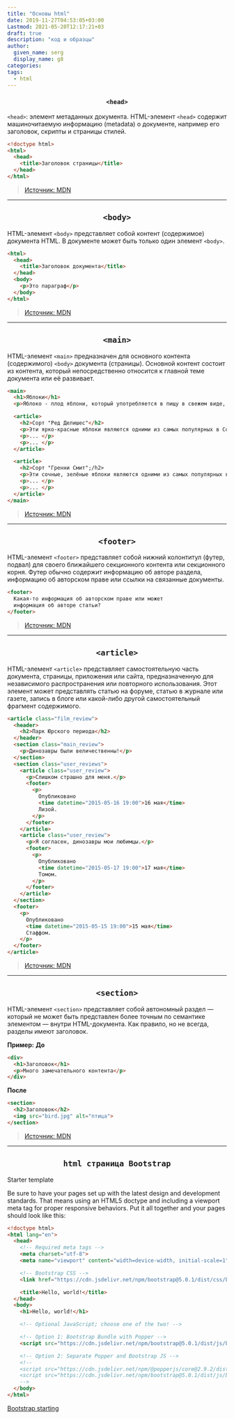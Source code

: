 ```yaml
---
title: "Основы html"
date: 2019-11-27T04:53:05+03:00
Lastmod: 2021-05-20T12:17:21+03
draft: true
description: "код и образцы"
author:
  given_name: serg
  display_name: g8
categories:
tags:
  - html
---
```


### <center>**`<head>`**</center>

`<head>`: элемент метаданных документа.
HTML-элемент `<head>` содержит машиночитаемую информацию (metadata) о документе, например его заголовок, скрипты и страницы стилей.</article>

```HTML
<!doctype html>
<html>
  <head>
    <title>Заголовок страницы</title>
  </head>
</html>
```
> [Источник: MDN](https://developer.mozilla.org/ru/docs/Web/HTML/Element/head)

---
## <center>**`<body>`**</center>

HTML-элемент `<body>` представляет собой контент (содержимое) документа HTML. В документе может быть только один элемент `<body>`.

```HTML
<html>
  <head>
    <title>Заголовок документа</title>
  </head>
  <body>
    <p>Это параграф</p>
  </body>
</html>
```
>[Источник: MDN](https://developer.mozilla.org/ru/docs/Web/HTML/Element/body)
---

## <center>**`<main>`**</center>

HTML-элемент `<main>` предназначен для основного контента (содержимого) `<body>` документа (страницы). Основной контент состоит из контента, который непосредственно относится к главной теме документа или её развивает.

```HTML
<main>
  <h1>Яблоки</h1>
  <p>Яблоко - плод яблони, который употребляется в пищу в свежем виде, служит сырьём в кулинарии и для приготовления напитков.</p>

  <article>
    <h2>Сорт "Ред Делишес"</h2>
    <p>Эти ярко-красные яблоки являются одними из самых популярных в Соединённых Штатах.</p>
    <p>... </p>
    <p>... </p>
  </article>

  <article>
    <h2>Сорт "Гренни Смит";/h2>
    <p>Эти сочные, зелёные яблоки являются одними из самых популярных в мире.</p>
    <p>... </p>
    <p>... </p>
  </article>
</main>
```
>[Источник: MDN](https://developer.mozilla.org/ru/docs/Web/HTML/Element/main)
---

## <center>**`<footer>`**</center>

HTML-элемент `<footer>` представляет собой нижний колонтитул (футер, подвал) для своего ближайшего секционного контента или секционного корня. Футер обычно содержит информацию об авторе раздела, информацию об авторском праве или ссылки на связанные документы.

```HTML
<footer>
  Какая-то информация об авторском праве или может
  информация об авторе статьи?
</footer>
```
>[Источник: MDN](https://developer.mozilla.org/ru/docs/Web/HTML/Element/footer)
---

## <center>**`<article>`**</center>

HTML-элемент `<article>` представляет самостоятельную часть документа, страницы, приложения или сайта, предназначенную для независимого распространения или повторного использования. Этот элемент может представлять статью на форуме, статью в журнале или газете, запись в блоге или какой-либо другой самостоятельный фрагмент содержимого.

``` HTML
<article class="film_review">
  <header>
    <h2>Парк Юрского периода</h2>
  </header>
  <section class="main_review">
    <p>Динозавры были величественны!</p>
  </section>
  <section class="user_reviews">
    <article class="user_review">
      <p>Слишком страшно для меня.</p>
      <footer>
        <p>
          Опубликовано
          <time datetime="2015-05-16 19:00">16 мая</time>
          Лизой.
        </p>
      </footer>
    </article>
    <article class="user_review">
      <p>Я согласен, динозавры мои любимцы.</p>
      <footer>
        <p>
          Опубликовано
          <time datetime="2015-05-17 19:00">17 мая</time>
          Томом.
        </p>
      </footer>
    </article>
  </section>
  <footer>
    <p>
      Опубликовано
      <time datetime="2015-05-15 19:00">15 мая</time>
      Стаффом.
    </p>
  </footer>
</article>
```
>[Источник: MDN](https://developer.mozilla.org/ru/docs/Web/HTML/Element/article)
---

## <center>**`<section>`**</center>

HTML-элемент `<section>` представляет собой автономный раздел — который не может быть представлен более точным по семантике элементом — внутри HTML-документа. Как правило, но не всегда, разделы имеют заголовок.

**Пример:**
**До**
```HTML
<div>
  <h1>Заголовок</h1>
  <p>Много замечательного контента</p>
</div>
```
**После**
```HTML
<section>
  <h2>Заголовок</h2>
  <img src="bird.jpg" alt="птица">
</section>
```
>[Источник: MDN](https://developer.mozilla.org/ru/docs/Web/HTML/Element/section)
---

## <center>**`html страница Bootstrap`**</center>

Starter template

Be sure to have your pages set up with the latest design and development standards. That means using an HTML5 doctype and including a viewport meta tag for proper responsive behaviors. Put it all together and your pages should look like this:
```HTML
<!doctype html>
<html lang="en">
  <head>
    <!-- Required meta tags -->
    <meta charset="utf-8">
    <meta name="viewport" content="width=device-width, initial-scale=1">

    <!-- Bootstrap CSS -->
    <link href="https://cdn.jsdelivr.net/npm/bootstrap@5.0.1/dist/css/bootstrap.min.css" rel="stylesheet" integrity="sha384-+0n0xVW2eSR5OomGNYDnhzAbDsOXxcvSN1TPprVMTNDbiYZCxYbOOl7+AMvyTG2x" crossorigin="anonymous">

    <title>Hello, world!</title>
  </head>
  <body>
    <h1>Hello, world!</h1>

    <!-- Optional JavaScript; choose one of the two! -->

    <!-- Option 1: Bootstrap Bundle with Popper -->
    <script src="https://cdn.jsdelivr.net/npm/bootstrap@5.0.1/dist/js/bootstrap.bundle.min.js" integrity="sha384-gtEjrD/SeCtmISkJkNUaaKMoLD0//ElJ19smozuHV6z3Iehds+3Ulb9Bn9Plx0x4" crossorigin="anonymous"></script>

    <!-- Option 2: Separate Popper and Bootstrap JS -->
    <!--
    <script src="https://cdn.jsdelivr.net/npm/@popperjs/core@2.9.2/dist/umd/popper.min.js" integrity="sha384-IQsoLXl5PILFhosVNubq5LC7Qb9DXgDA9i+tQ8Zj3iwWAwPtgFTxbJ8NT4GN1R8p" crossorigin="anonymous"></script>
    <script src="https://cdn.jsdelivr.net/npm/bootstrap@5.0.1/dist/js/bootstrap.min.js" integrity="sha384-Atwg2Pkwv9vp0ygtn1JAojH0nYbwNJLPhwyoVbhoPwBhjQPR5VtM2+xf0Uwh9KtT" crossorigin="anonymous"></script>
    -->
  </body>
</html>
```
[Bootstrap starting](https://getbootstrap.com/docs/5.0/getting-started/introduction/)
